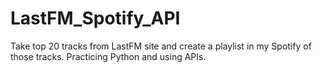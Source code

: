 # LastFM_Spotify_API
Take top 20 tracks from LastFM site and create a playlist in my Spotify of those tracks. Practicing Python and using APIs.
